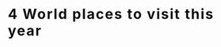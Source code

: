 ---
---

<style type="text/css">

.wrapper_modificado {
  position: absolute;
  bottom: 110%;
  left: 100%;
  width: 300px;
  height: 500px;
  perspective: 900px;
}

.contenedor {
  position: absolute;
  width: 100%;
  height: 100%;
  transition: .5s all ease;
  transform: rotateX(60deg) scale(0.7);
  perspective: 900px;
  box-shadow: 0px 20px 50px #555;
  animation: entry 1s linear 1;
}

#color-fill {
    fill: #11517d;
}

#c0 {
  position: absolute;
  width: 100%;
  height: 100%;
  background: linear-gradient(to bottom, #59476f 30%, #7b88d1 100%);
  z-index: 300;
  box-shadow: 0px 20px 100px #555;
}

#c1 {
  background: linear-gradient(to bottom, #59476f 30%, #7b88d1 100%);
  box-shadow: 0px 20px 100px #555;
  left: 100%;
  z-index: 0;
}

#c2 {
  left: -100%;
  z-index: 0;
  background: linear-gradient(to bottom, #59476f 30%, #7b88d1 100%);
  box-shadow: 0px 20px 100px #555;
}

#c3 {
  left: -200%;
  z-index: 0;
  background: linear-gradient(to bottom, #59476f 30%, #7b88d1 100%);
  box-shadow: 0px 20px 100px #555;
}

.contenedor:hover {
  cursor: pointer;
  transform: rotate(0deg) scale(1) translateY(10px);
  transition: .5s all ease;
  z-index: 400;
}

.image {
  position: absolute;
  top: 0%;
  left: 0%;
  width: 100%;
  height: 45%;
  background: linear-gradient(to top, #eba65b 30%, #d99267 100%);
}

#i1 {
  background: linear-gradient(to top, #686870d1 0%, #9c9ca6d1 120%);
}

#i2 {
  background: linear-gradient(to top, #686870d1 0%, #9c9ca6d1 120%);

}

span {
  position: absolute;
  top: 0%;
  left: 55%;
  border-radius: 100%;
  background-color: #fff;
  z-index: 10;
}



.story {
  position: absolute;
  top: 45%;
  left: 0%;
  height: 55%;
  width: 100%;
  background: linear-gradient(to bottom, #eba65b 0%, #d99267 40%);
  z-index: 30;
}

#s1 {
  background: linear-gradient(to top, #686870d1 0%, #9c9ca6d1 120%);
}

#s2 {
  background: linear-gradient(to top, #686870d1 0%, #9c9ca6d1 120%);
}

.info {
  position: absolute;
  top: 10%;
}

h4 {
  color: #111;
  position: fixed;
  top: 70%;
  left: 0%;
  letter-spacing: 2px;
  z-index: 30;
}

h1 {
  color: #111;
  position: fixed;
  top: 20%;
  left: 50%;
  letter-spacing: 2px;
}

.page {
  position: absolute;
  top: 80%;
  width: 100%;
  left: 0%;
  height: 20%;
  z-index: 30;
}

@keyframes simple {
  50% {
    transform: translateX(10px);
    opacity: 0.5;
  }
  100% {
    transform: translateX(10px);
    opacity: 0;
  }
}

@keyframes simple1 {
  50% {
    transform: translateX(-10px);
    opacity: 0.5;
  }
  100% {
    transform: translateX(-10px);
    opacity: 0;
  }
}

@keyframes entry {
  0% {
    top: -20%;
    opacity: 0.1;
  }
  100% {
    top: 0%;
  }
}

</style>

<html>
<body>
<h1> 4 World places to visit this year</h1>
<div class="wrapper_modificado">
    <div class="contenedor" id="c0">
        <div class="image" id="i1">
            <a href = "https://ainsuasty.com/posts/">
              <svg id="color-fill" xmlns="http://www.w3.org/2000/svg" version="1.1" width="100%" height="300" xmlns:xlink="http://www.w3.org/1999/xlink">
              <polygon class="hex" points="300,100 300,240 0,240 0,100 155,0 155,0"></polygon>
              <text x="150" y="170" font-size="60" text-anchor="middle" fill="white">Blog</text>
              </svg>
            </a>
        </div>
        <div class="story" id="s2">
            <div class="info">
                <h3>  Blogging is fun</h3>
                <p>  R posts related to programming, shiny, data bases, among others. </p>
            </div>
        </div>
    </div>
    <div class="contenedor" id="c1">
        <div class="image" id="i1">
            <a href = "https://ainsuasty.com/projects/">
              <svg id="color-fill" xmlns="http://www.w3.org/2000/svg" version="1.1" width="100%" height="300" xmlns:xlink="http://www.w3.org/1999/xlink">
              <polygon class="hex" points="300,100 300,240 0,240 0,100 155,0 155,0"></polygon>
              <text x="150" y="170" font-size="60" text-anchor="middle" fill="white">Projects</text>
              </svg>
            </a>
        </div>
        <div class="story" id="s2">
            <div class="info">
                <h3> Projects </h3>
                <p>R Company projects where I have been involved. </p>
            </div>
        </div>
    </div>
    <div class="contenedor" id="c2">
        <div class="image" id="i1">
            <a href = "https://ainsuasty.com/shiny/">
              <svg id="color-fill" xmlns="http://www.w3.org/2000/svg" version="1.1" width="100%" height="300" xmlns:xlink="http://www.w3.org/1999/xlink">
              <polygon class="hex" points="300,100 300,240 0,240 0,100 155,0 155,0"></polygon>
              <text x="150" y="170" font-size="60" text-anchor="middle" fill="white">Shiny</text>
              </svg>
            </a>
        </div>
        <div class="story" id="s2">
            <div class="info">
                <h3> Shiny portfolio </h3>
                <p> Apps developed in shiny: Mastering shiny and learning polish, soon more... </p>
            </div>
        </div>
    </div>
    <div class="contenedor" id="c3">
        <div class="image" id="i1">
            <a href = "https://ainsuasty.com/homl/">
              <svg id="color-fill" xmlns="http://www.w3.org/2000/svg" version="1.1" width="100%" height="300" xmlns:xlink="http://www.w3.org/1999/xlink">
              <polygon class="hex" points="300,100 300,240 0,240 0,100 155,0 155,0"></polygon>
              <text x="150" y="170" font-size="60" text-anchor="middle" fill="white">HOML</text>
              </svg>
            </a>
        </div>
        <div class="story" id="s2">
            <div class="info">
                <h3> Machine learning </h3>
                <p>Machine learning projects developed base on book HOML with R</p>
            </div>
        </div>
    </div>
</div>
</body>
</html>
